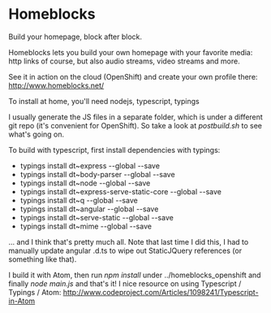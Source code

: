 Homeblocks
======

Build your homepage, block after block.

Homeblocks lets you build your own homepage with your favorite media: http links of course, but also audio streams, video streams and more.

See it in action on the cloud (OpenShift) and create your own profile there: http://www.homeblocks.net/

To install at home, you'll need nodejs, typescript, typings

I usually generate the JS files in a separate folder, which is under a different git repo (it's convenient for OpenShift). So take a look at *postbuild.sh* to see what's going on.

To build with typescript, first install dependencies with typings:

* typings install dt~express --global --save
* typings install dt~body-parser --global --save
* typings install dt~node --global --save
* typings install dt~express-serve-static-core --global --save
* typings install dt~q --global --save
* typings install dt~angular --global --save
* typings install dt~serve-static --global --save
* typings install dt~mime --global --save

... and I think that's pretty much all. Note that last time I did this, I had to manually update angular .d.ts to wipe out StaticJQuery references (or something like that).

I build it with Atom, then run *npm install* under ../homeblocks_openshift and finally *node main.js* and that's it!
I nice resource on using Typescript / Typings / Atom: http://www.codeproject.com/Articles/1098241/Typescript-in-Atom

